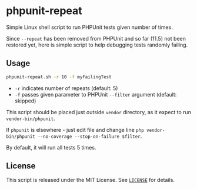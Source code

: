 # phpunit-repeat

Simple Linux shell script to run PHPUnit tests given number of times.

Since `--repeat` has been removed from PHPUnit and so far (11.5) not been restored yet, here is simple script to help debugging tests randomly failing.

## Usage

```bash
phpunit-repeat.sh -r 10 -f myFailingTest
```

* `-r` indicates number of repeats (default: 5)
* `-f` passes given parameter to PHPUnit `--filter` argument (default: skipped)

This script should be placed just outside `vendor` directory, as it expect to run `vendor-bin/phpunit`.

If `phpunit` is elsewhere - just edit file and change line `php vendor-bin/phpunit --no-coverage --stop-on-failure $filter`.

By default, it will run all tests 5 times.

## License

This script is released under the MIT License. See [`LICENSE`](LICENSE) for details.